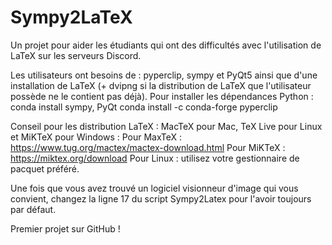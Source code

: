 # Sympy2LaTeX
Un projet pour aider les étudiants qui ont des difficultés avec l'utilisation de LaTeX sur les serveurs Discord.

Les utilisateurs ont besoins de : pyperclip, sympy et PyQt5 ainsi que d'une installation de LaTeX (+ dvipng si la distribution de LaTeX que l'utilisateur possède ne le contient pas déjà).
Pour installer les dépendances Python : 
conda install sympy, PyQt
conda install -c conda-forge pyperclip

Conseil pour les distribution LaTeX : MacTeX pour Mac, TeX Live pour Linux et MiKTeX pour Windows :
Pour MaxTeX : https://www.tug.org/mactex/mactex-download.html
Pour MiKTeX : https://miktex.org/download
Pour Linux : utilisez votre gestionnaire de pacquet préféré.

Une fois que vous avez trouvé un logiciel visionneur d'image qui vous convient, changez la ligne 17 du script Sympy2Latex pour l'avoir toujours par défaut.

Premier projet sur GitHub !
